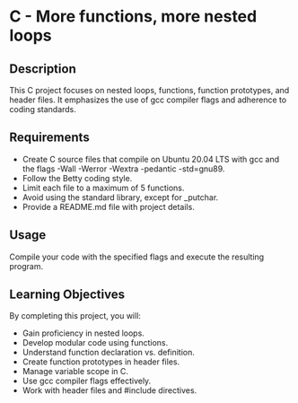 # C - More functions, more nested loops

## Description
This C project focuses on nested loops, functions, function prototypes, and header files. It emphasizes the use of gcc compiler flags and adherence to coding standards. 

## Requirements
- Create C source files that compile on Ubuntu 20.04 LTS with gcc and the flags -Wall -Werror -Wextra -pedantic -std=gnu89.
- Follow the Betty coding style.
- Limit each file to a maximum of 5 functions.
- Avoid using the standard library, except for _putchar.
- Provide a README.md file with project details.

## Usage
Compile your code with the specified flags and execute the resulting program.

## Learning Objectives
By completing this project, you will:
- Gain proficiency in nested loops.
- Develop modular code using functions.
- Understand function declaration vs. definition.
- Create function prototypes in header files.
- Manage variable scope in C.
- Use gcc compiler flags effectively.
- Work with header files and #include directives.
